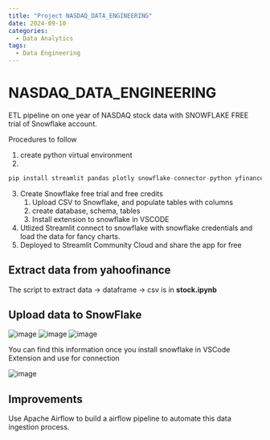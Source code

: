 ```yaml
---
title: "Project NASDAQ_DATA_ENGINEERING"
date: 2024-09-10
categories:
  - Data Analytics
tags:
  - Data Engineering
---
```


# NASDAQ_DATA_ENGINEERING
ETL pipeline on one year of NASDAQ stock data with SNOWFLAKE
FREE trial of Snowflake account.

Procedures to follow
1. create python virtual environment
2. 

```python
pip install streamlit pandas plotly snowflake-connector-python yfinance
```

3. Create Snowflake free trial and free credits
    1. Upload CSV to Snowflake, and populate tables with columns
    2. create database, schema, tables
    3. Install extension to snowflake in VSCODE
4. Utlized Streamlit connect to snowflake with snowflake credentials and load the data for fancy charts.
5. Deployed to Streamlit Community Cloud and share the app for free

## Extract data from yahoofinance
The script to extract data -> dataframe -> csv is in **stock.ipynb**


## Upload data to SnowFlake
![image](https://github.com/user-attachments/assets/5a3847e8-b7aa-4d16-971a-a64dd695eba2)
![image](https://github.com/user-attachments/assets/33f7040d-01dd-4f17-991c-bdbdfae841a5)
![image](https://github.com/user-attachments/assets/e075facc-7644-4f7f-9f6b-1cffb4937134)


You can find this information once you install snowflake in VSCode Extension and use for connection

![image](https://github.com/user-attachments/assets/bec3e736-a3b6-4552-ad22-a1ca6835a15c)

## Improvements
Use Apache Airflow to build a airflow pipeline to automate this data ingestion process.
